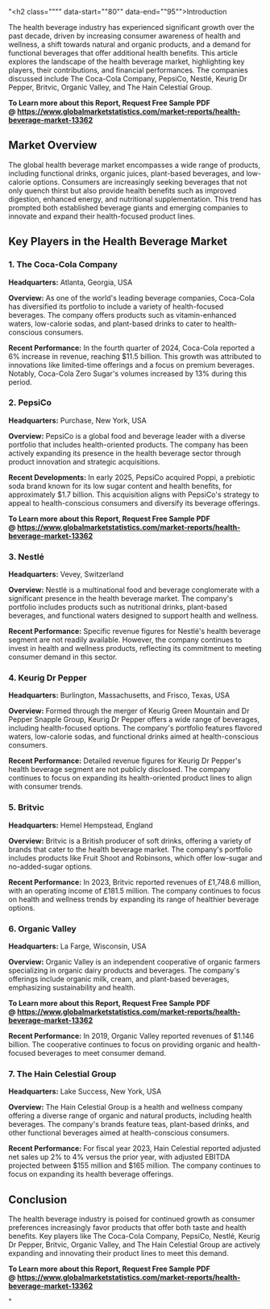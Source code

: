 "<h2 class="""" data-start=""80"" data-end=""95"">Introduction</h2>
<p class="""" data-start=""97"" data-end=""254""><span class=""relative -mx-px my-[-0.2rem] rounded-sm px-px py-[0.2rem]"">The health beverage industry has experienced significant growth over the past decade, driven by increasing consumer awareness of health and wellness, a shift towards natural and organic products, and a demand for functional beverages that offer additional health benefits.</span> <span class=""relative -mx-px my-[-0.2rem] rounded-sm px-px py-[0.2rem]"">This article explores the landscape of the health beverage market, highlighting key players, their contributions, and financial performances.</span> <span class=""relative -mx-px my-[-0.2rem] rounded-sm px-px py-[0.2rem]"">The companies discussed include The Coca-Cola Company, PepsiCo, Nestl&eacute;, Keurig Dr Pepper, Britvic, Organic Valley, and The Hain Celestial Group.</span></p>
<p class="""" data-start=""97"" data-end=""254""><strong>To Learn more about this Report, Request Free Sample PDF @&nbsp;<a href=""https://www.globalmarketstatistics.com/market-reports/health-beverage-market-13362"">https://www.globalmarketstatistics.com/market-reports/health-beverage-market-13362</a></strong></p>
<h2 class="""" data-start=""256"" data-end=""274"">Market Overview</h2>
<p class="""" data-start=""276"" data-end=""433""><span class=""relative -mx-px my-[-0.2rem] rounded-sm px-px py-[0.2rem]"">The global health beverage market encompasses a wide range of products, including functional drinks, organic juices, plant-based beverages, and low-calorie options.</span> <span class=""relative -mx-px my-[-0.2rem] rounded-sm px-px py-[0.2rem]"">Consumers are increasingly seeking beverages that not only quench thirst but also provide health benefits such as improved digestion, enhanced energy, and nutritional supplementation.</span> <span class=""relative -mx-px my-[-0.2rem] rounded-sm px-px py-[0.2rem]"">This trend has prompted both established beverage giants and emerging companies to innovate and expand their health-focused product lines.</span></p>
<h2 class="""" data-start=""435"" data-end=""479"">Key Players in the Health Beverage Market</h2>
<h3 class="""" data-start=""481"" data-end=""509"">1. The Coca-Cola Company</h3>
<p class="""" data-start=""511"" data-end=""610""><strong data-start=""511"" data-end=""528"">Headquarters:</strong> <span class=""relative -mx-px my-[-0.2rem] rounded-sm px-px py-[0.2rem]"">Atlanta, Georgia, USA</span></p>
<p class="""" data-start=""612"" data-end=""751""><strong data-start=""612"" data-end=""625"">Overview:</strong> <span class=""relative -mx-px my-[-0.2rem] rounded-sm px-px py-[0.2rem]"">As one of the world's leading beverage companies, Coca-Cola has diversified its portfolio to include a variety of health-focused beverages.</span> <span class=""relative -mx-px my-[-0.2rem] rounded-sm px-px py-[0.2rem]"">The company offers products such as vitamin-enhanced waters, low-calorie sodas, and plant-based drinks to cater to health-conscious consumers.</span></p>
<p class="""" data-start=""753"" data-end=""982""><strong data-start=""753"" data-end=""776"">Recent Performance:</strong> <span class=""relative -mx-px my-[-0.2rem] rounded-sm px-px py-[0.2rem]"">In the fourth quarter of 2024, Coca-Cola reported a 6% increase in revenue, reaching $11.5 billion.</span> <span class=""relative -mx-px my-[-0.2rem] rounded-sm px-px py-[0.2rem]"">This growth was attributed to innovations like limited-time offerings and a focus on premium beverages.</span> <span class=""relative -mx-px my-[-0.2rem] rounded-sm px-px py-[0.2rem]"">Notably, Coca-Cola Zero Sugar's volumes increased by 13% during this period.</span></p>
<h3 class="""" data-start=""984"" data-end=""998"">2. PepsiCo</h3>
<p class="""" data-start=""1000"" data-end=""1103""><strong data-start=""1000"" data-end=""1017"">Headquarters:</strong> <span class=""relative -mx-px my-[-0.2rem] rounded-sm px-px py-[0.2rem]"">Purchase, New York, USA</span></p>
<p class="""" data-start=""1105"" data-end=""1244""><strong data-start=""1105"" data-end=""1118"">Overview:</strong> <span class=""relative -mx-px my-[-0.2rem] rounded-sm px-px py-[0.2rem]"">PepsiCo is a global food and beverage leader with a diverse portfolio that includes health-oriented products.</span> <span class=""relative -mx-px my-[-0.2rem] rounded-sm px-px py-[0.2rem]"">The company has been actively expanding its presence in the health beverage sector through product innovation and strategic acquisitions.</span></p>
<p class="""" data-start=""1246"" data-end=""1436""><strong data-start=""1246"" data-end=""1270"">Recent Developments:</strong> <span class=""relative -mx-px my-[-0.2rem] rounded-sm px-px py-[0.2rem]"">In early 2025, PepsiCo acquired Poppi, a prebiotic soda brand known for its low sugar content and health benefits, for approximately $1.7 billion.</span> <span class=""relative -mx-px my-[-0.2rem] rounded-sm px-px py-[0.2rem]"">This acquisition aligns with PepsiCo's strategy to appeal to health-conscious consumers and diversify its beverage offerings.</span>&nbsp;</p>
<p class="""" data-start=""1246"" data-end=""1436""><strong>To Learn more about this Report, Request Free Sample PDF @&nbsp;<a href=""https://www.globalmarketstatistics.com/market-reports/health-beverage-market-13362"">https://www.globalmarketstatistics.com/market-reports/health-beverage-market-13362</a></strong></p>
<h3 class="""" data-start=""1438"" data-end=""1451"">3. Nestl&eacute;</h3>
<p class="""" data-start=""1453"" data-end=""1556""><strong data-start=""1453"" data-end=""1470"">Headquarters:</strong> <span class=""relative -mx-px my-[-0.2rem] rounded-sm px-px py-[0.2rem]"">Vevey, Switzerland</span></p>
<p class="""" data-start=""1558"" data-end=""1697""><strong data-start=""1558"" data-end=""1571"">Overview:</strong> <span class=""relative -mx-px my-[-0.2rem] rounded-sm px-px py-[0.2rem]"">Nestl&eacute; is a multinational food and beverage conglomerate with a significant presence in the health beverage market.</span> <span class=""relative -mx-px my-[-0.2rem] rounded-sm px-px py-[0.2rem]"">The company's portfolio includes products such as nutritional drinks, plant-based beverages, and functional waters designed to support health and wellness.</span></p>
<p class="""" data-start=""1699"" data-end=""1848""><strong data-start=""1699"" data-end=""1722"">Recent Performance:</strong> <span class=""relative -mx-px my-[-0.2rem] rounded-sm px-px py-[0.2rem]"">Specific revenue figures for Nestl&eacute;'s health beverage segment are not readily available.</span> <span class=""relative -mx-px my-[-0.2rem] rounded-sm px-px py-[0.2rem]"">However, the company continues to invest in health and wellness products, reflecting its commitment to meeting consumer demand in this sector.</span></p>
<h3 class="""" data-start=""1850"" data-end=""1873"">4. Keurig Dr Pepper</h3>
<p class="""" data-start=""1875"" data-end=""1978""><strong data-start=""1875"" data-end=""1892"">Headquarters:</strong> <span class=""relative -mx-px my-[-0.2rem] rounded-sm px-px py-[0.2rem]"">Burlington, Massachusetts, and Frisco, Texas, USA</span></p>
<p class="""" data-start=""1980"" data-end=""2119""><strong data-start=""1980"" data-end=""1993"">Overview:</strong> <span class=""relative -mx-px my-[-0.2rem] rounded-sm px-px py-[0.2rem]"">Formed through the merger of Keurig Green Mountain and Dr Pepper Snapple Group, Keurig Dr Pepper offers a wide range of beverages, including health-focused options.</span> <span class=""relative -mx-px my-[-0.2rem] rounded-sm px-px py-[0.2rem]"">The company's portfolio features flavored waters, low-calorie sodas, and functional drinks aimed at health-conscious consumers.</span></p>
<p class="""" data-start=""2121"" data-end=""2270""><strong data-start=""2121"" data-end=""2144"">Recent Performance:</strong> <span class=""relative -mx-px my-[-0.2rem] rounded-sm px-px py-[0.2rem]"">Detailed revenue figures for Keurig Dr Pepper's health beverage segment are not publicly disclosed.</span> <span class=""relative -mx-px my-[-0.2rem] rounded-sm px-px py-[0.2rem]"">The company continues to focus on expanding its health-oriented product lines to align with consumer trends.</span></p>
<h3 class="""" data-start=""2272"" data-end=""2286"">5. Britvic</h3>
<p class="""" data-start=""2288"" data-end=""2391""><strong data-start=""2288"" data-end=""2305"">Headquarters:</strong> <span class=""relative -mx-px my-[-0.2rem] rounded-sm px-px py-[0.2rem]"">Hemel Hempstead, England</span></p>
<p class="""" data-start=""2393"" data-end=""2532""><strong data-start=""2393"" data-end=""2406"">Overview:</strong> <span class=""relative -mx-px my-[-0.2rem] rounded-sm px-px py-[0.2rem]"">Britvic is a British producer of soft drinks, offering a variety of brands that cater to the health beverage market.</span> <span class=""relative -mx-px my-[-0.2rem] rounded-sm px-px py-[0.2rem]"">The company's portfolio includes products like Fruit Shoot and Robinsons, which offer low-sugar and no-added-sugar options.</span></p>
<p class="""" data-start=""2534"" data-end=""2723""><strong data-start=""2534"" data-end=""2557"">Recent Performance:</strong> <span class=""relative -mx-px my-[-0.2rem] rounded-sm px-px py-[0.2rem]"">In 2023, Britvic reported revenues of &pound;1,748.6 million, with an operating income of &pound;181.5 million.</span> <span class=""relative -mx-px my-[-0.2rem] rounded-sm px-px py-[0.2rem]"">The company continues to focus on health and wellness trends by expanding its range of healthier beverage options.</span>&nbsp;</p>
<h3 class="""" data-start=""2725"" data-end=""2746"">6. Organic Valley</h3>
<p class="""" data-start=""2748"" data-end=""2851""><strong data-start=""2748"" data-end=""2765"">Headquarters:</strong> <span class=""relative -mx-px my-[-0.2rem] rounded-sm px-px py-[0.2rem]"">La Farge, Wisconsin, USA</span></p>
<p class="""" data-start=""2853"" data-end=""2992""><strong data-start=""2853"" data-end=""2866"">Overview:</strong> <span class=""relative -mx-px my-[-0.2rem] rounded-sm px-px py-[0.2rem]"">Organic Valley is an independent cooperative of organic farmers specializing in organic dairy products and beverages.</span> <span class=""relative -mx-px my-[-0.2rem] rounded-sm px-px py-[0.2rem]"">The company's offerings include organic milk, cream, and plant-based beverages, emphasizing sustainability and health.</span></p>
<p class="""" data-start=""2853"" data-end=""2992""><strong>To Learn more about this Report, Request Free Sample PDF @&nbsp;<a href=""https://www.globalmarketstatistics.com/market-reports/health-beverage-market-13362"">https://www.globalmarketstatistics.com/market-reports/health-beverage-market-13362</a></strong></p>
<p class="""" data-start=""2994"" data-end=""3183""><strong data-start=""2994"" data-end=""3017"">Recent Performance:</strong> <span class=""relative -mx-px my-[-0.2rem] rounded-sm px-px py-[0.2rem]"">In 2019, Organic Valley reported revenues of $1.146 billion.</span> <span class=""relative -mx-px my-[-0.2rem] rounded-sm px-px py-[0.2rem]"">The cooperative continues to focus on providing organic and health-focused beverages to meet consumer demand.</span>&nbsp;</p>
<h3 class="""" data-start=""3185"" data-end=""3216"">7. The Hain Celestial Group</h3>
<p class="""" data-start=""3218"" data-end=""3321""><strong data-start=""3218"" data-end=""3235"">Headquarters:</strong> <span class=""relative -mx-px my-[-0.2rem] rounded-sm px-px py-[0.2rem]"">Lake Success, New York, USA</span></p>
<p class="""" data-start=""3323"" data-end=""3462""><strong data-start=""3323"" data-end=""3336"">Overview:</strong> <span class=""relative -mx-px my-[-0.2rem] rounded-sm px-px py-[0.2rem]"">The Hain Celestial Group is a health and wellness company offering a diverse range of organic and natural products, including health beverages.</span> <span class=""relative -mx-px my-[-0.2rem] rounded-sm px-px py-[0.2rem]"">The company's brands feature teas, plant-based drinks, and other functional beverages aimed at health-conscious consumers.</span></p>
<p class="""" data-start=""3464"" data-end=""3653""><strong data-start=""3464"" data-end=""3487"">Recent Performance:</strong> <span class=""relative -mx-px my-[-0.2rem] rounded-sm px-px py-[0.2rem]"">For fiscal year 2023, Hain Celestial reported adjusted net sales up 2% to 4% versus the prior year, with adjusted EBITDA projected between $155 million and $165 million.</span> <span class=""relative -mx-px my-[-0.2rem] rounded-sm px-px py-[0.2rem]"">The company continues to focus on expanding its health beverage offerings.</span> </p>
<h2 class="""" data-start=""3655"" data-end=""3668"">Conclusion</h2>
<p class="""" data-start=""3670"" data-end=""4032"">The health beverage industry is poised for continued growth as consumer preferences increasingly favor products that offer both taste and health benefits. Key players like The Coca-Cola Company, PepsiCo, Nestl&eacute;, Keurig Dr Pepper, Britvic, Organic Valley, and The Hain Celestial Group are actively expanding and innovating their product lines to meet this demand.</p>
<p class="""" data-start=""3670"" data-end=""4032""><strong>To Learn more about this Report, Request Free Sample PDF @&nbsp;<a href=""https://www.globalmarketstatistics.com/market-reports/health-beverage-market-13362"">https://www.globalmarketstatistics.com/market-reports/health-beverage-market-13362</a></strong></p>"
